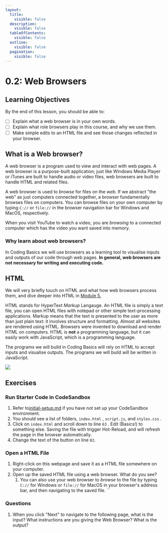 ```yaml
---
layout:
  title:
    visible: false
  description:
    visible: false
  tableOfContents:
    visible: false
  outline:
    visible: false
  pagination:
    visible: false
---
```


# 0.2: Web Browsers

## Learning Objectives

By the end of this lesson, you should be able to:

* [ ] Explain what a web browser is in your own words.
* [ ] Explain what role browsers play in this course, and why we use them.
* [ ] Make simple edits to an HTML file and see those changes reflected in your browser.

## What is a Web browser?

A web browser is a program used to view and interact with web pages. A web browser is a purpose-built application; just like Windows Media Player or iTunes are built to handle audio or video files, web browsers are built to handle HTML and related files.

A web browser is used to _browse_ for files on the _web._ If we abstract "the web" as just computers connected together, a browser fundamentally browses files on computers. You can browse files on your own computer by typing `C://` or `file://` in the browser navigation bar for Windows and MacOS, respectively.

When you visit YouTube to watch a video, you are _browsing_ to a connected computer which has the video you want saved into memory.

### Why learn about web browsers?

In Coding Basics we will use browsers as a learning tool to visualise inputs and outputs of our code through web pages. **In general, web browsers are not necessary for writing and executing code.**

## HTML

We will very briefly touch on HTML and what how web browsers process them, and dive deeper into HTML in [Module 5.](../5-html-and-css/5.1-html.md)

HTML stands for HyperText _Markup_ Langauge. An HTML file is simply a text file, you can open HTML files with notepad or other simple text-processing applications. Markup means that the text is presented to the user as more than just plain text: it involves structure and formatting. Almost all websites are rendered using HTML. Browsers were invented to download and render HTML on computers. HTML is **not** a programming language, but it can easily work with JavaScript, which is a programming language.

The programs we will build in Coding Basics will rely on HTML to accept inputs and visualise outputs. The programs we will build will be written in JavaScript.

![](https://internetingishard.netlify.app/html-markup-0761f7.562e8e23.png)

## Exercises

### Run Starter Code in CodeSandbox

1. Refer to[initial-setup.md](../../logistics/learning-environment/initial-setup.md "mention") if you have not set up your CodeSandbox environment.
2. You should see a list of folders, `index.html` , `script.js`, and `styles.css` .
3. Click on `index.html` and scroll down to line `63` . Edit (Basics!) to something else. Saving the file with trigger Hot-Reload, and will refresh the page in the browser automatically.
4. Change the text of the button on line `82`.

### Open a HTML File

1. Right-click on this webpage and save it as a HTML file somewhere on your computer.
2. Open up the saved HTML file using a web browser. What do you see?
   1. You can also use your web browser to _browse_ to the file by typing `C://` for Windows or `file://` for MacOS in your browser's address bar, and then navigating to the saved file. \`\`

### Questions

1. When you click "Next" to navigate to the following page, what is the input? What instructions are you giving the Web Browser? What is the output?

